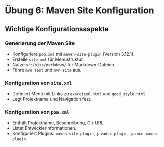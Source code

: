 # Übung 6: Maven Site Konfiguration

## Wichtige Konfigurationsaspekte

### Generierung der Maven Site
- Konfiguriere `pom.xml` mit `maven-site-plugin` (Version 3.12.1).
- Erstelle `site.xml` für Menüstruktur.
- Nutze `src/site/markdown/` für Markdown-Dateien.
- Führe `mvn test` und `mvn site` aus.

### Konfiguration von `site.xml`
- Definiert Menü mit Links zu `exercise6.html` und `good_style.html`.
- Legt Projektname und Navigation fest.

### Konfiguration von `pom.xml`
- Enthält Projektname, Beschreibung, Git-URL.
- Listet Entwicklerinformationen.
- Konfiguriert Plugins: `maven-site-plugin`, `javadoc-plugin`, `jacoco-maven-plugin`.